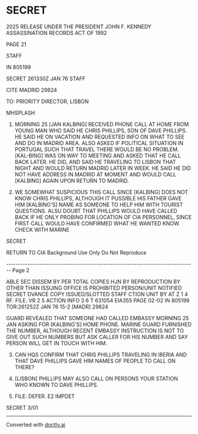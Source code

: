 # SECRET

2025 RELEASE UNDER THE PRESIDENT JOHN F. KENNEDY ASSASSINATION RECORDS ACT OF 1992

PAGE 21

STAFF

IN 805199

SECRET 261330Z JAN 76 STAFF

CITE MADRID 29824

TO: PRIORITY DIRECTOR, LISBON

MHSPLASH

1. MORNING 25 [JAN KALBING] RECEIVED PHONE CALL AT HOME FROM YOUNG MAN WHO SAID HE CHRIS PHILLIPS, SON OF DAVE PHILLIPS. HE SAID HE ON VACATION AND REQUESTED INFO ON WHAT TO SEE AND DO IN MADRID AREA. ALSO ASKED IF POLITICAL SITUATION IN PORTUGAL SUCH THAT TRAVEL THERE WOULD BE NO PROBLEM. [KAL-BING] WAS ON WAY TO MEETING AND ASKED THAT HE CALL BACK LATER. HE DID, AND SAID HE TRAVELING TO LISBON THAT NIGHT AND WOULD RETURN MADRID LATER IN WEEK. HE SAID HE DID NOT HAVE ADDRESS IN MADRID AT MOMENT AND WOULD CALL [KALBING] AGAIN UPON RETURN TO MADRID.

2. WE SOMEWHAT SUSPICIOUS THIS CALL SINCE [KALBING] DOES NOT KNOW CHRIS PHILLIPS, ALTHOUGH IT PUSSIBLE HIS FATHER GAVE HIM [KALBING'S] NAME AS SOMEONE TO HELP HIM WITH TOURIST QUESTIONS. ALSU DOUBT THAT PHILLIPS WOULD HAVE CALLED BACK IF HE ONLY PROBING FOR LOCATION OF CIA PERSONNEL, SINCE FIRST CALL WOULD HAVE CONFIRMED WHAT HE WANTED KNOW. CHECK WITH MARINE

SECRET

RETURN TO CIA
Background Use Only
Do Not Reproduce


-------------------------------------------------------------------------------- Page 2

ABLE SEC DISSEM BY
PER
TOTAL COPIES
HJN BY
REPRODUCTION BY OTHER THAN
ISSUING OFFICE IS PROHIBITED
PERSON/UNIT NOTIFIED
SECRET
DVANCE COPY ISSUED/SLOTTED
STAFF
CTION UNIT
BY AT Z
1 4
RF. FILE. VR
2 5
ACTION
INFO
3 6
T 631054
EIA355
PAGE 02-02
IN 805199
TOR:261252Z JAN 76
15-2
[MADR] 29824

GUARD REVEALED THAT SOMEONE HAD CALLED EMBASSY MORNING 25 JAN
ASKING FOR [KALBING'S] HOME PHONE. MARINE GUARD FURNISHED THE
NUMBER, ALTHOUGH RECENT EMBASSY INSTRUCTION IS NOT TO GIVE OUT
SUCH NUMBERS BUT ASK CALLER FOR HIS NUMBER AND SAY PERSON WILL
GET IN TOUCH WITH HIM.

3. CAN HQS CONFIRM THAT CHRIS PHILLIPS TRAVELING IN
   IBERIA AND THAT DAVE PHILLIPS GAVE HIM NAMES OF PEOPLE
   TO CALL ON THERE?

4. [LISBON] PHILLIPS MAY ALSO CALL ON PERSONS YOUR
   STATION WHO KNOWN TO DAVE PHILLIPS.

5. FILE: DEFER. E2 IMPDET

SECRET
3/01


---
Converted with [doctly.ai](https://doctly.ai)